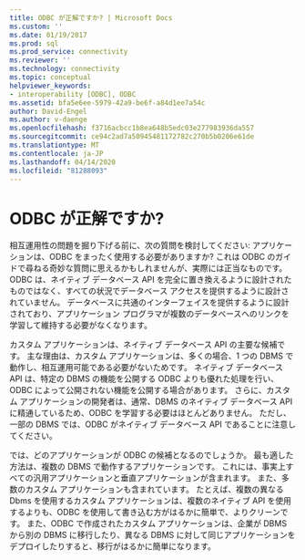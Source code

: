 ```yaml
---
title: ODBC が正解ですか? | Microsoft Docs
ms.custom: ''
ms.date: 01/19/2017
ms.prod: sql
ms.prod_service: connectivity
ms.reviewer: ''
ms.technology: connectivity
ms.topic: conceptual
helpviewer_keywords:
- interoperability [ODBC], ODBC
ms.assetid: bfa5e6ee-5979-42a9-be6f-a84d1ee7a54c
author: David-Engel
ms.author: v-daenge
ms.openlocfilehash: f3716acbcc1b8ea648b5edc03e277983936da557
ms.sourcegitcommit: ce94c2ad7a50945481172782c270b5b0206e61de
ms.translationtype: MT
ms.contentlocale: ja-JP
ms.lasthandoff: 04/14/2020
ms.locfileid: "81288093"
---
```

# <a name="is-odbc-the-answer"></a>ODBC が正解ですか?
相互運用性の問題を掘り下げる前に、次の質問を検討してください: アプリケーションは、ODBC をまったく使用する必要がありますか? これは ODBC のガイドで尋ねる奇妙な質問に思えるかもしれませんが、実際には正当なものです。 ODBC は、ネイティブ データベース API を完全に置き換えるように設計されたものではなく、すべての状況でデータベース アクセスを提供するように設計されていません。 データベースに共通のインターフェイスを提供するように設計されており、アプリケーション プログラマが複数のデータベースへのリンクを学習して維持する必要がなくなります。  
  
 カスタム アプリケーションは、ネイティブ データベース API の主要な候補です。 主な理由は、カスタム アプリケーションは、多くの場合、1 つの DBMS で動作し、相互運用可能である必要がないためです。 ネイティブ データベース API は、特定の DBMS の機能を公開する ODBC よりも優れた処理を行い、ODBC によって公開されない機能を公開する場合があります。 さらに、カスタム アプリケーションの開発者は、通常、DBMS のネイティブ データベース API に精通しているため、ODBC を学習する必要はほとんどありません。 ただし、一部の DBMS では、ODBC がネイティブ データベース API であることに注意してください。  
  
 では、どのアプリケーションが ODBC の候補となるのでしょうか。 最も適した方法は、複数の DBMS で動作するアプリケーションです。 これには、事実上すべての汎用アプリケーションと垂直アプリケーションが含まれます。 また、多数のカスタム アプリケーションも含まれています。 たとえば、複数の異なる Dbms を使用するカスタム アプリケーションは、複数のネイティブ API を使用するよりも、ODBC を使用して書き込む方がはるかに簡単で、よりクリーンです。 また、ODBC で作成されたカスタム アプリケーションは、企業が DBMS から別の DBMS に移行したり、異なる DBMS に対して同じアプリケーションをデプロイしたりすると、移行がはるかに簡単になります。

